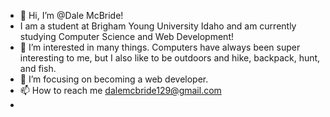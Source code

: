 - 👋 Hi, I’m @Dale McBride!
- I am a student at Brigham Young University Idaho and am currently studying Computer Science and Web Development!
- 👀 I’m interested in many things. Computers have always been super interesting to me, but I also like to be outdoors and hike, backpack, hunt, and fish. 
- 🌱 I’m focusing on becoming a web developer. 
- 📫 How to reach me dalemcbride129@gmail.com
- 

<!---
DaleMcBride21/DaleMcBride21 is a ✨ special ✨ repository because its `README.md` (this file) appears on your GitHub profile.
You can click the Preview link to take a look at your changes.
--->
